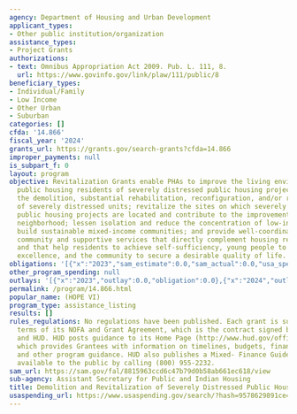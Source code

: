 ```yaml
---
agency: Department of Housing and Urban Development
applicant_types:
- Other public institution/organization
assistance_types:
- Project Grants
authorizations:
- text: Omnibus Appropriation Act 2009. Pub. L. 111, 8.
  url: https://www.govinfo.gov/link/plaw/111/public/8
beneficiary_types:
- Individual/Family
- Low Income
- Other Urban
- Suburban
categories: []
cfda: '14.866'
fiscal_year: '2024'
grants_url: https://grants.gov/search-grants?cfda=14.866
improper_payments: null
is_subpart_f: 0
layout: program
objective: Revitalization Grants enable PHAs to improve the living environment for
  public housing residents of severely distressed public housing projects through
  the demolition, substantial rehabilitation, reconfiguration, and/or replacement
  of severely distressed units; revitalize the sites on which severely distressed
  public housing projects are located and contribute to the improvement of the surrounding
  neighborhood; lessen isolation and reduce the concentration of low-income families;
  build sustainable mixed-income communities; and provide well-coordinated, results-based
  community and supportive services that directly complement housing redevelopment
  and that help residents to achieve self-sufficiency, young people to obtain educational
  excellence, and the community to secure a desirable quality of life.
obligations: '[{"x":"2023","sam_estimate":0.0,"sam_actual":0.0,"usa_spending_actual":0.0},{"x":"2024","sam_estimate":0.0,"sam_actual":0.0,"usa_spending_actual":1161135.73},{"x":"2025","sam_estimate":0.0,"sam_actual":0.0,"usa_spending_actual":0.0}]'
other_program_spending: null
outlays: '[{"x":"2023","outlay":0.0,"obligation":0.0},{"x":"2024","outlay":0.0,"obligation":1161135.73},{"x":"2025","outlay":0.0,"obligation":0.0}]'
permalink: /program/14.866.html
popular_name: (HOPE VI)
program_type: assistance_listing
results: []
rules_regulations: No regulations have been published. Each grant is subject to the
  terms of its NOFA and Grant Agreement, which is the contract signed by the Grantee
  and HUD. HUD posts guidance to its Home Page (http://www.hud.gov/offices/pih/programs/ph/hope6/)
  which provides Grantees with information on timelines, budgets, financial instructions,
  and other program guidance. HUD also publishes a Mixed- Finance Guidebook that is
  available to the public by calling (800) 955-2232.
sam_url: https://sam.gov/fal/8815963ccd6c47b79d0b58ab661ec618/view
sub-agency: Assistant Secretary for Public and Indian Housing
title: Demolition and Revitalization of Severely Distressed Public Housing
usaspending_url: https://www.usaspending.gov/search/?hash=9578629891ce42219bbf9eb4fbb5421d
---
```

